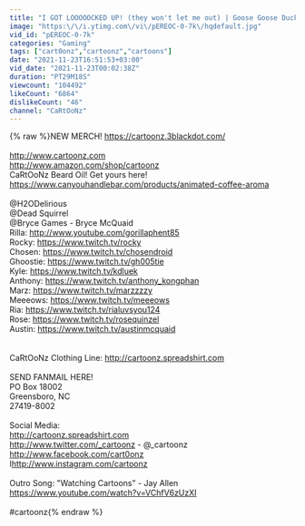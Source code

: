 ```yaml
---
title: "I GOT LOOOOOCKED UP! (they won't let me out) | Goose Goose Duck"
image: "https:\/\/i.ytimg.com\/vi\/pEREOC-0-7k\/hqdefault.jpg"
vid_id: "pEREOC-0-7k"
categories: "Gaming"
tags: ["cart0onz","cartoonz","cartoons"]
date: "2021-11-23T16:51:53+03:00"
vid_date: "2021-11-23T00:02:38Z"
duration: "PT29M18S"
viewcount: "104492"
likeCount: "6864"
dislikeCount: "46"
channel: "CaRtOoNz"
---
```

{% raw %}NEW MERCH!  <a rel="nofollow" target="blank" href="https://cartoonz.3blackdot.com/">https://cartoonz.3blackdot.com/</a><br /><br /><a rel="nofollow" target="blank" href="http://www.cartoonz.com">http://www.cartoonz.com</a><br /><a rel="nofollow" target="blank" href="http://www.amazon.com/shop/cartoonz">http://www.amazon.com/shop/cartoonz</a><br />CaRtOoNz Beard Oil! Get yours here! <a rel="nofollow" target="blank" href="https://www.canyouhandlebar.com/products/animated-coffee-aroma">https://www.canyouhandlebar.com/products/animated-coffee-aroma</a><br /><br />@H2ODelirious <br />@Dead Squirrel <br />@Bryce Games - Bryce McQuaid <br />Rilla: <a rel="nofollow" target="blank" href="http://www.youtube.com/gorillaphent85">http://www.youtube.com/gorillaphent85</a> <br />Rocky: <a rel="nofollow" target="blank" href="https://www.twitch.tv/rocky​​">https://www.twitch.tv/rocky​​</a><br />Chosen: <a rel="nofollow" target="blank" href="https://www.twitch.tv/chosendroid">https://www.twitch.tv/chosendroid</a><br />Ghoostie: <a rel="nofollow" target="blank" href="https://www.twitch.tv/gh005tie​​">https://www.twitch.tv/gh005tie​​</a> <br />Kyle: <a rel="nofollow" target="blank" href="https://www.twitch.tv/kdluek​">https://www.twitch.tv/kdluek​</a><br />Anthony: <a rel="nofollow" target="blank" href="https://www.twitch.tv/anthony_kongphan">https://www.twitch.tv/anthony_kongphan</a><br />Marz: <a rel="nofollow" target="blank" href="https://www.twitch.tv/marzzzzy">https://www.twitch.tv/marzzzzy</a><br />Meeeows: <a rel="nofollow" target="blank" href="https://www.twitch.tv/meeeows">https://www.twitch.tv/meeeows</a><br />Ria: <a rel="nofollow" target="blank" href="https://www.twitch.tv/rialuvsyou124​​">https://www.twitch.tv/rialuvsyou124​​</a><br />Rose: <a rel="nofollow" target="blank" href="https://www.twitch.tv/rosequinzel">https://www.twitch.tv/rosequinzel</a> <br />Austin: <a rel="nofollow" target="blank" href="https://www.twitch.tv/austinmcquaid">https://www.twitch.tv/austinmcquaid</a><br /><br /><br />CaRtOoNz Clothing Line: <a rel="nofollow" target="blank" href="http://cartoonz.spreadshirt.com">http://cartoonz.spreadshirt.com</a><br /><br />SEND FANMAIL HERE!<br />PO Box 18002<br />Greensboro, NC<br />27419-8002<br /><br />Social Media:<br /><a rel="nofollow" target="blank" href="http://cartoonz.spreadshirt.com">http://cartoonz.spreadshirt.com</a><br /><a rel="nofollow" target="blank" href="http://www.twitter.com/_cartoonz">http://www.twitter.com/_cartoonz</a>  -   @_cartoonz<br /><a rel="nofollow" target="blank" href="http://www.facebook.com/cart0onz">http://www.facebook.com/cart0onz</a><br />I<a rel="nofollow" target="blank" href="http://www.instagram.com/cartoonz">http://www.instagram.com/cartoonz</a><br /><br />Outro Song: &quot;Watching Cartoons&quot; - Jay Allen <br /><a rel="nofollow" target="blank" href="https://www.youtube.com/watch?v=VChfV6zUzXI">https://www.youtube.com/watch?v=VChfV6zUzXI</a><br /><br />#cartoonz{% endraw %}
